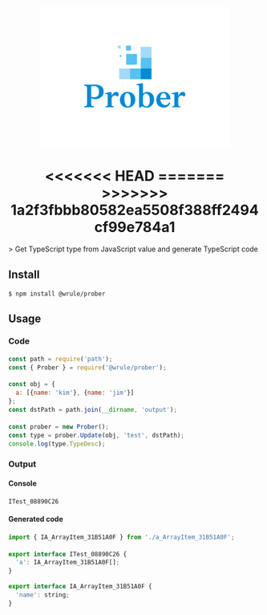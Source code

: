 <h1 align="center">
	<br>
	<img width="380" src="media/logo.svg" alt="hasha">
	<br>
	<br>
<<<<<<< HEAD
=======
	<br>
>>>>>>> 1a2f3fbbb80582ea5508f388ff2494cf99e784a1
</h1>
> Get TypeScript type from JavaScript value and generate TypeScript code

## Install
```
$ npm install @wrule/prober
```

## Usage
### Code
```js
const path = require('path');
const { Prober } = require('@wrule/prober');

const obj = {
  a: [{name: 'kim'}, {name: 'jim'}]
};
const dstPath = path.join(__dirname, 'output');

const prober = new Prober();
const type = prober.Update(obj, 'test', dstPath);
console.log(type.TypeDesc);
```
### Output
#### Console
```
ITest_08890C26
```
#### Generated code
```js
import { IA_ArrayItem_31B51A0F } from './a_ArrayItem_31B51A0F';

export interface ITest_08890C26 {
  'a': IA_ArrayItem_31B51A0F[];
}
```
```js
export interface IA_ArrayItem_31B51A0F {
  'name': string;
}
```
